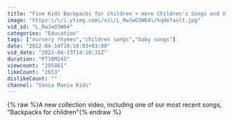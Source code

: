 ```yaml
---
title: "Five Kids Backpacks for children + more Children's Songs and Videos"
image: "https:\/\/i.ytimg.com\/vi\/L_RwJwO3W64\/hqdefault.jpg"
vid_id: "L_RwJwO3W64"
categories: "Education"
tags: ["nursery rhymes","children songs","baby songs"]
date: "2022-04-14T10:58:03+03:00"
vid_date: "2022-04-13T14:10:31Z"
duration: "PT38M24S"
viewcount: "295461"
likeCount: "2653"
dislikeCount: ""
channel: "Vania Mania Kids"
---
```

{% raw %}A new collection video, including one of our most recent songs, &quot;Backpacks for children&quot;{% endraw %}
